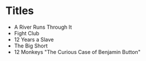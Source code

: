 # Titles

* A River Runs Through It
* Fight Club
* 12 Years a Slave
* The Big Short
* 12 Monkeys
 "The Curious Case of Benjamin Button"
